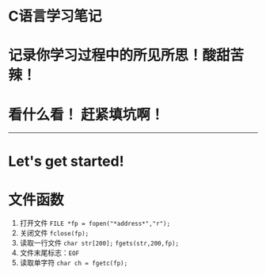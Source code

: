# C语言学习笔记

# 记录你学习过程中的所见所思！酸甜苦辣！

# 看什么看！ 赶紧填坑啊！ 
---
# Let's get started!

# 文件函数
1. 打开文件
    `FILE *fp = fopen("*address*","r");`
2. 关闭文件
    `fclose(fp);`
3. 读取一行文件
   `char str[200];`
   `fgets(str,200,fp);`
4. 文件末尾标志：`EOF`
5. 读取单字符
   `char ch = fgetc(fp);`